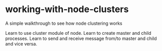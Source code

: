 # working-with-node-clusters

A simple walkthrough to see how node clustering works

Learn to use cluster module of node.
Learn to create master and child processes.
Learn to send and receive message from/to master and child and vice versa.

